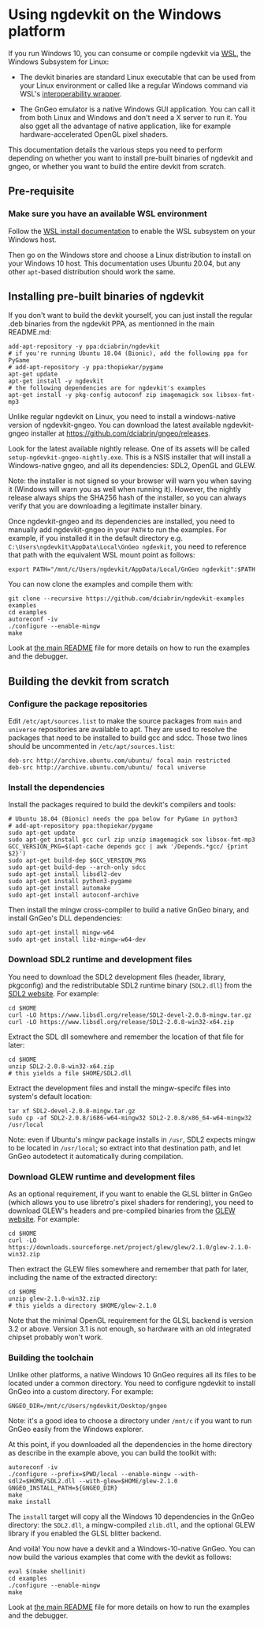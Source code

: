 # Using ngdevkit on the Windows platform

If you run Windows 10, you can consume or compile ngdevkit via [WSL][wsl],
the Windows Subsystem for Linux:

   * The devkit binaries are standard Linux executable that can be
     used from your Linux environment or called like a regular Windows
     command via WSL's [interoperability wrapper][interop].

   * The GnGeo emulator is a native Windows GUI application. You
     can call it from both Linux and Windows and don't need a
     X server to run it. You also gget all the advantage of native
     application, like for example hardware-accelerated OpenGL
     pixel shaders.

This documentation details the various steps you need to perform
depending on whether you want to install pre-built binaries of
ngdevkit and gngeo, or whether you want to build the entire devkit
from scratch.

## Pre-requisite

### Make sure you have an available WSL environment

Follow the
[WSL install documentation](https://docs.microsoft.com/en-us/windows/wsl/install-win10)
to enable the WSL subsystem on your Windows host.

Then go on the Windows store and choose a Linux distribution to
install on your Windows 10 host. This documentation uses Ubuntu 20.04,
but any other `apt`-based distribution should work the same.

## Installing pre-built binaries of ngdevkit

If you don't want to build the devkit yourself, you can just
install the regular .deb binaries from the ngdevkit PPA,
as mentionned in the main README.md:

    add-apt-repository -y ppa:dciabrin/ngdevkit
    # if you're running Ubuntu 18.04 (Bionic), add the following ppa for PyGame
    # add-apt-repository -y ppa:thopiekar/pygame
    apt-get update
    apt-get install -y ngdevkit
    # the following dependencies are for ngdevkit's examples
    apt-get install -y pkg-config autoconf zip imagemagick sox libsox-fmt-mp3

Unlike regular ngdevkit on Linux, you need to install a windows-native
version of ngdevkit-gngeo. You can download the latest available
ngdevkit-gngeo installer at
https://github.com/dciabrin/gngeo/releases.

Look for the latest available nightly release. One of its assets
will be called `setup-ngdevkit-gngeo-nightly.exe`. This is a NSIS
installer that will install a Windows-native gngeo, and all its
dependencies: SDL2, OpenGL and GLEW.

Note: the installer is not signed so your browser will warn you when
saving it (Windows will warn you as well when running it). However,
the nightly release always ships the SHA256 hash of the installer, so
you can always verify that you are downloading a legitimate installer
binary.

Once ngdevkit-gngeo and its dependencies are installed, you need to
manually add ngdevkit-gngeo in your `PATH` to run the examples. For
example, if you installed it in the default directory e.g.
`C:\Users\ngdevkit\AppData\Local\GnGeo ngdevkit`, you need to
reference that path with the equivalent WSL mount point as follows:

    export PATH="/mnt/c/Users/ngdevkit/AppData/Local/GnGeo ngdevkit":$PATH

You can now clone the examples and compile them with:

    git clone --recursive https://github.com/dciabrin/ngdevkit-examples examples
    cd examples
    autoreconf -iv
    ./configure --enable-mingw
    make

Look at [the main README](README.md) file for more details on
how to run the examples and the debugger.


## Building the devkit from scratch

### Configure the package repositories

Edit `/etc/apt/sources.list` to make the source packages from `main`
and `universe` repositories are available to apt. They are used to
resolve the packages that need to be installed to build gcc and
sdcc. Those two lines should be uncommented in
`/etc/apt/sources.list`:

    deb-src http://archive.ubuntu.com/ubuntu/ focal main restricted
    deb-src http://archive.ubuntu.com/ubuntu/ focal universe

### Install the dependencies

Install the packages required to build the devkit's compilers and
tools:

    # Ubuntu 18.04 (Bionic) needs the ppa below for PyGame in python3
    # add-apt-repository ppa:thopiekar/pygame
    sudo apt-get update
    sudo apt-get install gcc curl zip unzip imagemagick sox libsox-fmt-mp3
    GCC_VERSION_PKG=$(apt-cache depends gcc | awk '/Depends.*gcc/ {print $2}')
    sudo apt-get build-dep $GCC_VERSION_PKG
    sudo apt-get build-dep --arch-only sdcc
    sudo apt-get install libsdl2-dev
    sudo apt-get install python3-pygame
    sudo apt-get install automake
    sudo apt-get install autoconf-archive

Then install the mingw cross-compiler to build a native GnGeo binary,
and install GnGeo's DLL dependencies:

    sudo apt-get install mingw-w64
    sudo apt-get install libz-mingw-w64-dev

### Download SDL2 runtime and development files

You need to download the SDL2 development files (header, library,
pkgconfig) and the redistributable SDL2 runtime binary
(`SDL2.dll`) from the [SDL2 website](https://www.libsdl.org/download-2.0.php).
For example:

    cd $HOME
    curl -LO https://www.libsdl.org/release/SDL2-devel-2.0.8-mingw.tar.gz
    curl -LO https://www.libsdl.org/release/SDL2-2.0.8-win32-x64.zip

Extract the SDL dll somewhere and remember the location of that file
for later:

    cd $HOME
    unzip SDL2-2.0.8-win32-x64.zip
    # this yields a file $HOME/SDL2.dll

Extract the development files and install the mingw-specifc files
into system's default location:

    tar xf SDL2-devel-2.0.8-mingw.tar.gz
    sudo cp -af SDL2-2.0.8/i686-w64-mingw32 SDL2-2.0.8/x86_64-w64-mingw32 /usr/local

Note: even if Ubuntu's mingw package installs in `/usr`, SDL2 expects
mingw to be located in `/usr/local`; so extract into that destination
path, and let GnGeo autodetect it automatically during compilation.

### Download GLEW runtime and development files

As an optional requirement, if you want to enable the GLSL blitter in
GnGeo (which allows you to use libretro's pixel shaders for
rendering), you need to download GLEW's headers and pre-compiled
binaries from the [GLEW website](http://glew.sourceforge.net/). For
example:

    cd $HOME
    curl -LO https://downloads.sourceforge.net/project/glew/glew/2.1.0/glew-2.1.0-win32.zip

Then extract the GLEW files somewhere and remember that path for
later, including the name of the extracted directory:

    cd $HOME
    unzip glew-2.1.0-win32.zip
    # this yields a directory $HOME/glew-2.1.0

Note that the minimal OpenGL requirement for the GLSL backend is
version 3.2 or above. Version 3.1 is not enough, so hardware with
an old integrated chipset probably won't work.


### Building the toolchain

Unlike other platforms, a native Windows 10 GnGeo requires all
its files to be located under a common directory. You need to
configure ngdevkit to install GnGeo into a custom directory.
For example:

    GNGEO_DIR=/mnt/c/Users/ngdevkit/Desktop/gngeo

Note: it's a good idea to choose a directory under `/mnt/c` if you
want to run GnGeo easily from the Windows explorer.

At this point, if you downloaded all the dependencies in the home
directory as describe in the example above, you can build the
toolkit with:

    autoreconf -iv
    ./configure --prefix=$PWD/local --enable-mingw --with-sdl2=$HOME/SDL2.dll --with-glew=$HOME/glew-2.1.0 GNGEO_INSTALL_PATH=${GNGEO_DIR}
    make
    make install

The `install` target will copy all the Windows 10 dependencies in
the GnGeo directory: the `SDL2.dll`, a mingw-compiled `zlib.dll`,
and the optional GLEW library if you enabled the GLSL blitter
backend.

And voilà! You now have a devkit and a Windows-10-native GnGeo.
You can now build the various examples that come with the devkit
as follows:

    eval $(make shellinit)
    cd examples
    ./configure --enable-mingw
    make

Look at [the main README](README.md) file for more details on
how to run the examples and the debugger.

[wsl]: https://docs.microsoft.com/en-us/windows/wsl/install-win10
[interop]: https://docs.microsoft.com/en-us/windows/wsl/interop
